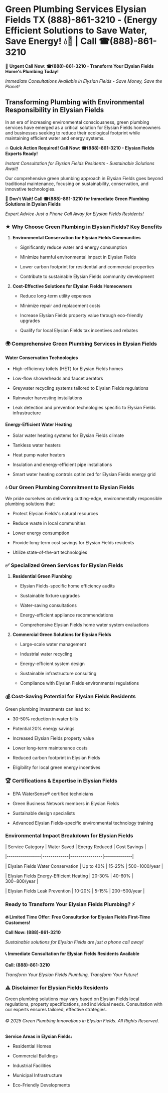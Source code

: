 # Green Plumbing Services Elysian Fields TX (888)-861-3210 - (Energy Efficient Solutions to Save Water, Save Energy! 💧🌿 | Call ☎(888)-861-3210

🚨 **Urgent Call Now: ☎(888)-861-3210 - Transform Your Elysian Fields Home's Plumbing Today!**
*Immediate Consultations Available in Elysian Fields - Save Money, Save the Planet!*

## Transforming Plumbing with Environmental Responsibility in Elysian Fields

In an era of increasing environmental consciousness, green plumbing services have emerged as a critical solution for Elysian Fields homeowners and businesses seeking to reduce their ecological footprint while maintaining efficient water and energy systems. 

🔥 **Quick Action Required! Call Now: ☎(888)-861-3210 - Elysian Fields Experts Ready!**
*Instant Consultation for Elysian Fields Residents - Sustainable Solutions Await!*

Our comprehensive green plumbing approach in Elysian Fields goes beyond traditional maintenance, focusing on sustainability, conservation, and innovative technologies.

🚨 **Don't Wait! Call ☎(888)-861-3210 for Immediate Green Plumbing Solutions in Elysian Fields**
*Expert Advice Just a Phone Call Away for Elysian Fields Residents!*

### ★ Why Choose Green Plumbing in Elysian Fields? Key Benefits

1. **Environmental Conservation for Elysian Fields Communities** 
   - Significantly reduce water and energy consumption
   - Minimize harmful environmental impact in Elysian Fields
   - Lower carbon footprint for residential and commercial properties
   - Contribute to sustainable Elysian Fields community development

2. **Cost-Effective Solutions for Elysian Fields Homeowners** 
   - Reduce long-term utility expenses
   - Minimize repair and replacement costs
   - Increase Elysian Fields property value through eco-friendly upgrades
   - Qualify for local Elysian Fields tax incentives and rebates

### 🌍 Comprehensive Green Plumbing Services in Elysian Fields

#### Water Conservation Technologies
- High-efficiency toilets (HET) for Elysian Fields homes
- Low-flow showerheads and faucet aerators
- Greywater recycling systems tailored to Elysian Fields regulations
- Rainwater harvesting installations
- Leak detection and prevention technologies specific to Elysian Fields infrastructure

#### Energy-Efficient Water Heating
- Solar water heating systems for Elysian Fields climate
- Tankless water heaters
- Heat pump water heaters
- Insulation and energy-efficient pipe installations
- Smart water heating controls optimized for Elysian Fields energy grid

### 💧 Our Green Plumbing Commitment to Elysian Fields

We pride ourselves on delivering cutting-edge, environmentally responsible plumbing solutions that:
- Protect Elysian Fields's natural resources
- Reduce waste in local communities
- Lower energy consumption
- Provide long-term cost savings for Elysian Fields residents
- Utilize state-of-the-art technologies

### ✅ Specialized Green Services for Elysian Fields

1. **Residential Green Plumbing**
   - Elysian Fields-specific home efficiency audits
   - Sustainable fixture upgrades
   - Water-saving consultations
   - Energy-efficient appliance recommendations
   - Comprehensive Elysian Fields home water system evaluations

2. **Commercial Green Solutions for Elysian Fields**
   - Large-scale water management
   - Industrial water recycling
   - Energy-efficient system design
   - Sustainable infrastructure consulting
   - Compliance with Elysian Fields environmental regulations

### 💰 Cost-Saving Potential for Elysian Fields Residents

Green plumbing investments can lead to:
- 30-50% reduction in water bills
- Potential 20% energy savings
- Increased Elysian Fields property value
- Lower long-term maintenance costs
- Reduced carbon footprint in Elysian Fields
- Eligibility for local green energy incentives

### 🏆 Certifications & Expertise in Elysian Fields

- EPA WaterSense® certified technicians
- Green Business Network members in Elysian Fields
- Sustainable design specialists
- Advanced Elysian Fields-specific environmental technology training

### Environmental Impact Breakdown for Elysian Fields

| Service Category | Water Saved | Energy Reduced | Cost Savings |
|-----------------|-------------|----------------|--------------|
| Elysian Fields Water Conservation | Up to 40% | 15-25% | $500-$1000/year |
| Elysian Fields Energy-Efficient Heating | 20-30% | 40-60% | $300-$800/year |
| Elysian Fields Leak Prevention | 10-20% | 5-15% | $200-$500/year |

### Ready to Transform Your Elysian Fields Plumbing? ⚡

**🔥 Limited Time Offer: Free Consultation for Elysian Fields First-Time Customers!**

**Call Now: (888)-861-3210**
*Sustainable solutions for Elysian Fields are just a phone call away!*

#### 📞 Immediate Consultation for Elysian Fields Residents Available

**Call: (888)-861-3210**
*Transform Your Elysian Fields Plumbing, Transform Your Future!*

### ⚠️ Disclaimer for Elysian Fields Residents

Green plumbing solutions may vary based on Elysian Fields local regulations, property specifications, and individual needs. Consultation with our experts ensures tailored, effective strategies.

###### © 2025 Green Plumbing Innovations in Elysian Fields. All Rights Reserved.

**Service Areas in Elysian Fields:** 
- Residential Homes
- Commercial Buildings
- Industrial Facilities
- Municipal Infrastructure
- Eco-Friendly Developments